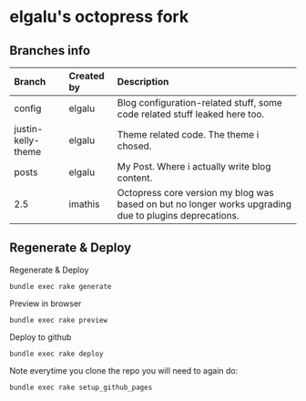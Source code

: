 # elgalu's octopress fork

## Branches info

| Branch | Created by | Description |
|:-------|:-----------|:----------- |
| config | elgalu  | Blog configuration-related stuff, some code related stuff leaked here too.
| justin-kelly-theme | elgalu | Theme related code. The theme i chosed.
| posts  | elgalu  | My Post. Where i actually write blog content.
| 2.5    | imathis | Octopress core version my blog was based on but no longer works upgrading due to plugins deprecations.

## Regenerate & Deploy

Regenerate & Deploy

    bundle exec rake generate

Preview in browser

    bundle exec rake preview

Deploy to github

    bundle exec rake deploy

Note everytime you clone the repo you will need to again do:

    bundle exec rake setup_github_pages
